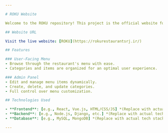 ```yaml
---

# ROKU Website

Welcome to the ROKU repository! This project is the official website for **ROKU Restaurants**, showcasing the menu and offering an **admin panel** to manage items and categories.

## Website URL

Visit the live website: [ROKU](https://rokurestaurantsrj.ir/)

## Features

### User-Facing Menu
- Browse through the restaurant's menu with ease.
- Categories and items are organized for an optimal user experience.

### Admin Panel
- Edit and manage menu items dynamically.
- Create, delete, and update categories.
- Full control over menu customization.

## Technologies Used

- **Frontend**: [e.g., React, Vue.js, HTML/CSS/JS] *(Replace with actual tech stack)*
- **Backend**: [e.g., Node.js, Django, etc.] *(Replace with actual tech stack)*
- **Database**: [e.g., MySQL, MongoDB] *(Replace with actual tech stack)*

---
```

